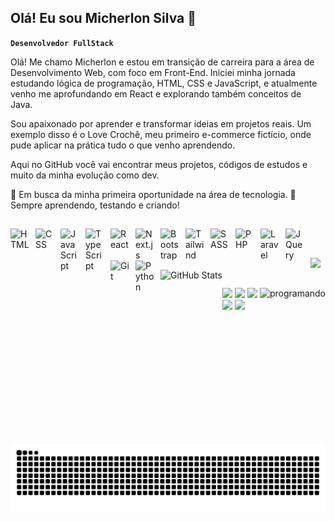 ## Olá! Eu sou Micherlon Silva 👋

**`Desenvolvedor FullStack`**

Olá! Me chamo Micherlon e estou em transição de carreira para a área de Desenvolvimento Web, com foco em Front-End. Iniciei minha jornada estudando lógica de programação, HTML, CSS e JavaScript, e atualmente venho me aprofundando em React e explorando também conceitos de Java.

Sou apaixonado por aprender e transformar ideias em projetos reais. Um exemplo disso é o Love Crochê, meu primeiro e-commerce fictício, onde pude aplicar na prática tudo o que venho aprendendo.

Aqui no GitHub você vai encontrar meus projetos, códigos de estudos e muito da minha evolução como dev.

📌 Em busca da minha primeira oportunidade na área de tecnologia.
🚀 Sempre aprendendo, testando e criando!
      
##

<img 
    align="left" 
    alt="HTML"
    title="HTML" 
    width="30px" 
    style="padding-right: 10px;" 
    src="https://cdn.jsdelivr.net/gh/devicons/devicon@latest/icons/html5/html5-original.svg" 
/>
<img 
    align="left" 
    alt="CSS" 
    title="CSS"
    width="30px" 
    style="padding-right: 10px;" 
    src="https://cdn.jsdelivr.net/gh/devicons/devicon@latest/icons/css3/css3-original.svg" 
/>
<img 
    align="left" 
    alt="JavaScript" 
    title="JavaScript"
    width="30px" 
    style="padding-right: 10px;" 
    src="https://cdn.jsdelivr.net/gh/devicons/devicon@latest/icons/javascript/javascript-original.svg" 
/>
<img 
    align="left" 
    alt="TypeScript"
    title="TypeScript" 
    width="30px" 
    style="padding-right: 10px;" 
    src="https://cdn.jsdelivr.net/gh/devicons/devicon@latest/icons/typescript/typescript-original.svg" 
/>
<img 
    align="left" 
    alt="React"
    title="React" 
    width="30px" 
    style="padding-right: 10px;" 
    src="https://cdn.jsdelivr.net/gh/devicons/devicon@latest/icons/react/react-original.svg" 
/>
<img 
    align="left" 
    alt="Next.js" 
    title="Next.js"
    width="30px" 
    style="padding-right: 10px;" 
    src="https://cdn.jsdelivr.net/gh/devicons/devicon@latest/icons/nextjs/nextjs-original.svg" 
/>
<img 
    align="left" 
    alt="Bootstrap"
    title="Bootstrap" 
    width="30px" 
    style="padding-right: 10px;" 
    src="https://cdn.jsdelivr.net/gh/devicons/devicon@latest/icons/bootstrap/bootstrap-original.svg" 
/>
<img 
    align="left" 
    alt="Tailwind" 
    title="Tailwind"
    width="30px" 
    style="padding-right: 10px;" 
    src="https://cdn.jsdelivr.net/gh/devicons/devicon@latest/icons/tailwindcss/tailwindcss-original.svg" 
/>
<img 
    align="left" 
    alt="SASS" 
    title="SASS"
    width="30px" 
    style="padding-right: 10px;" 
    src="https://cdn.jsdelivr.net/gh/devicons/devicon@latest/icons/sass/sass-original.svg" 
/>
<img 
    align="left" 
    alt="PHP" 
    title="PHP"
    width="30px" 
    style="padding-right: 10px;" 
    src="https://cdn.jsdelivr.net/gh/devicons/devicon@latest/icons/php/php-original.svg" 
/>
<img 
    align="left" 
    alt="Laravel" 
    title="Laravel"
    width="30px" 
    style="padding-right: 10px;" 
    src="https://cdn.jsdelivr.net/gh/devicons/devicon@latest/icons/laravel/laravel-original.svg" 
/>
<img 
    align="left" 
    alt="JQuery" 
    title="JQuery"
    width="30px" 
    style="padding-right: 10px;" 
    src="https://cdn.jsdelivr.net/gh/devicons/devicon@latest/icons/jquery/jquery-original.svg" 
/>
<img 
    align="left" 
    alt="Git" 
    title="Git"
    width="30px" 
    style="padding-right: 10px;" 
    src="https://cdn.jsdelivr.net/gh/devicons/devicon@latest/icons/git/git-original.svg" 
/>
<img 
    align="left" 
    alt="Python" 
    title="Python"
    width="30px" 
    style="padding-right: 10px;" 
    src="https://cdn.jsdelivr.net/gh/devicons/devicon@latest/icons/python/python-original.svg" 
/>
<br>

##

<div>  
<a href="https://github.com/micherlong">
<img height="150em" src="https://github-readme-stats.vercel.app/api?username=micherlong&show_icons=true&theme=tokyonight&include_all_commits=true&count_private=true"/>
<img align="left" 
      alt="GitHub Stats" 
      height="150" 
      src="https://github-readme-stats.vercel.app/api/top-langs/?username=micherlong&theme=tokyonight&layout=compact&custom_title=Tecnologias&langs_count=9"/>
</div>
<img align="right" height="250" alt="programando" src="https://media2.giphy.com/media/v1.Y2lkPTc5MGI3NjExeXhpYTdpaWVxd2gwY2d4Z3hsa3E2NWtiMm9hYW1reG5nN24xZmFvZiZlcD12MV9pbnRlcm5hbF9naWZfYnlfaWQmY3Q9cw/YnS7j9pwnECXLMrI4t/giphy.gif">

##

<div> 
  <a href="https://www.linkedin.com/feed/" target="_blank"><img src="https://img.shields.io/badge/-LinkedIn-%230077B5?style=for-the-badge&logo=linkedin&logoColor=white" target="_blank"></a> 
  <a href="https://www.instagram.com/micherlonnika/" target="_blank"><img src="https://img.shields.io/badge/-Instagram-%23E4405F?style=for-the-badge&logo=instagram&logoColor=white" target="_blank"></a>
 <a href="https://x.com/MicherlonNika" target="_blank"><img src="https://img.shields.io/badge/X-000?style=for-the-badge&logo=x" target="_blank"></a> 
  <a href = "https://wa.me/5512996687521"><img src="https://img.shields.io/badge/WhatsApp-25D366?style=for-the-badge&logo=whatsapp&logoColor=white"></a>
  <a href = "micherlonoffice@gmail.com"><img src="https://img.shields.io/badge/-Gmail-%23333?style=for-the-badge&logo=gmail&logoColor=white" target="_blank"></a> 
</div>

<picture>
  <source media="(prefers-color-scheme: dark)" srcset="https://raw.githubusercontent.com/micherlong/micherlong/output/github-contribution-grid-snake-dark.svg">
  <source media="(prefers-color-scheme: light)" srcset="https://raw.githubusercontent.com/micherlong/micherlong/output/github-contribution-grid-snake.svg">
  <img alt="github contribution grid snake animation" src="https://raw.githubusercontent.com/micherlong/micherlong/output/github-contribution-grid-snake.svg">
</picture>
</div>

